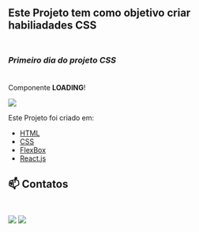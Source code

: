 ##  Este Projeto tem como objetivo criar habiliadades CSS <br><br>

### <i>Primeiro dia do projeto CSS</i><br> <br>

Componente <b>LOADING</b>!

<img src="https://media.giphy.com/media/TtjitFfZvE3DSGob9r/giphy.gif"/>

Este Projeto foi criado em:

<ul>
 <li><a href="https://developer.mozilla.org/pt-BR/docs/Web/HTML">HTML</a></li>
    <li><a href="https://developer.mozilla.org/pt-BR/docs/Web/CSS">CSS</a></li>
    <li><a href="https://developer.mozilla.org/pt-BR/docs/Web/CSS/CSS_Flexible_Box_Layout/Conceitos_Basicos_do_Flexbox">FlexBox</a></li>
    <li><a href="https://pt-br.reactjs.org/">React.js</a></li>
</ul>

## 📫 Contatos <br><br>

[<img src="https://img.shields.io/badge/medium-%2312100E.svg?&style=for-the-badge&logo=medium&logoColor=white" />](https://medium.com/@devwemilly.frontend/) [<img src="https://img.shields.io/badge/linkedin-%230077B5.svg?&style=for-the-badge&logo=linkedin&logoColor=white" />](https://www.linkedin.com/in/devwemilly-cristhiny-7674041b7/)